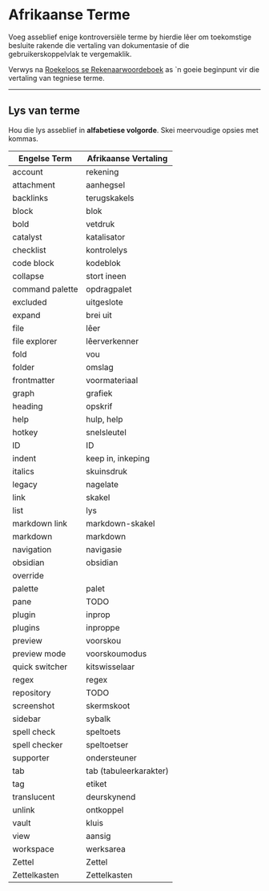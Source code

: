 # Afrikaanse Terme

Voeg asseblief enige kontroversiële terme by hierdie lêer om toekomstige besluite rakende die vertaling van dokumentasie of die gebruikerskoppelvlak te vergemaklik.

Verwys na [Roekeloos se Rekenaarwoordeboek](https://www.roekeloos.co.za/woordeboeke/rekenaarwoordeboek/) as \`n goeie beginpunt vir die vertaling van tegniese terme.

---
## Lys van terme
Hou die lys asseblief in **alfabetiese volgorde**. Skei meervoudige opsies met kommas.

|Engelse Term|Afrikaanse Vertaling|
|-|-|
account|rekening
attachment|aanhegsel
backlinks|terugskakels
block|blok
bold|vetdruk
catalyst|katalisator
checklist|kontrolelys
code block|kodeblok
collapse|stort ineen
command palette|opdragpalet
excluded|uitgeslote
expand|brei uit
file|lêer
file explorer|lêerverkenner
fold|vou
folder|omslag
frontmatter|voormateriaal
graph|grafiek
heading|opskrif
help|hulp, help
hotkey|snelsleutel
ID|ID
indent|keep in, inkeping
italics|skuinsdruk
legacy|nagelate
link|skakel
list|lys
markdown link|markdown-skakel
markdown|markdown
navigation|navigasie
obsidian|obsidian
override|
palette|palet
pane|TODO
plugin|inprop
plugins|inproppe
preview|voorskou
preview mode|voorskoumodus
quick switcher|kitswisselaar
regex|regex
repository|TODO
screenshot|skermskoot
sidebar|sybalk
spell check|speltoets
spell checker|speltoetser
supporter|ondersteuner
tab|tab (tabuleerkarakter)
tag|etiket
translucent|deurskynend
unlink|ontkoppel
vault|kluis
view|aansig
workspace|werksarea
Zettel|Zettel
Zettelkasten|Zettelkasten

